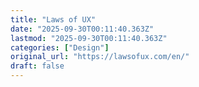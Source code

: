```yaml
---
title: "Laws of UX"
date: "2025-09-30T00:11:40.363Z"
lastmod: "2025-09-30T00:11:40.363Z"
categories: ["Design"]
original_url: "https://lawsofux.com/en/"
draft: false
---
```

